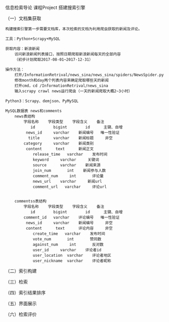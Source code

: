 信息检索导论 课程Project 搭建搜索引擎

（一）文档集获取

	构建搜索引擎第一步需要文档库，本次检索的文档为利用爬虫获取的新闻及评论。

	工具：Python+Scrapy+MySQL

	获取内容：新浪新闻
		访问新浪新闻列表接口，按照日期爬取新浪新闻每天的全部内容
		（初步计划爬取2017-08-01~2017-12-31）

	操作方法：
		打开/InformationRetrival/news_sina/news_sina/spiders/NewsSpider.py
		修改month和day两个列表内容来确定爬取哪些天的新闻
		打开cmd，cd /InformationRetrival/news_sina
		输入scrapy crawl news运行爬虫（一天的新闻爬取大概2~3小时）

	Python3：Scrapy、demjson、PyMySQL

	MySQL数据表 news和comments
		news表结构
			字段名称    字段类型    字段含义    备注
			   id        bigint        id      主键、自增  
			 news_id     varchar    新闻编号   唯一性验证
			  title      varchar    新闻标题     非空
			category     varchar    新闻类别
			 content      text      新闻正文
		  		release_time   varchar    发布时间
		     	keyword     varchar     关键词
		     	source      varchar    新闻来源
		    	join_num       int    新闻参与人数
		   		comment_num     int       评论量
		    	news_url    varchar     新闻url
		   		comment_url   varchar     评论url


		commentss表结构
			字段名称    字段类型    字段含义    备注
			   id        bigint        id      主键、自增  
			comment_id   varchar    评论编号   唯一性验证
			 news_id     varchar    新闻编号     非空
			 content      text      评论内容     非空
		   		create_time   varchar    发布时间
		    	vote_num       int       赞同数
		   		against_num     int       反对数
		     	user_id     varchar    评论者id
		  		user_location  varchar    评论者地区
		  		user_nickname  varchar    评论者昵称

（二）索引构建

（三）检索

（四）索引结果排序

（五）界面展示

（六）检索评价
